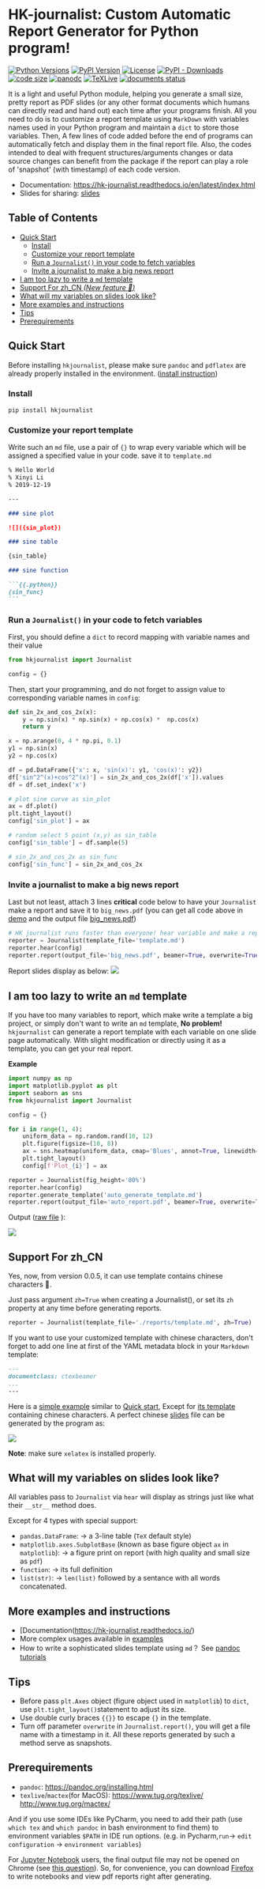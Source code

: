 # HK-journalist: Custom Automatic Report Generator for Python program!

[![Python Versions](https://img.shields.io/pypi/pyversions/hkjournalist.svg)](https://pypi.org/project/hkjournalist)
[![PyPI Version](https://img.shields.io/pypi/v/hkjournalist.svg)](https://pypi.org/project/hkjournalist)
[![License](https://img.shields.io/github/license/li-xin-yi/hk-journalist.svg)](https://github.com/shenweichen/li-xin-yi/blob/master/LICENSE)
[![PyPI - Downloads](https://img.shields.io/pypi/dm/hkjournalist)](https://pypi.org/project/hkjournalist)
[![code size](https://img.shields.io/github/languages/code-size/li-xin-yi/hk-journalist)]()
[![panodc](https://img.shields.io/badge/pandoc-v2.2.3-yellow.svg)](https://pandoc.org/)
[![TeXLive](https://img.shields.io/badge/TeXLive-2018/2019-important.svg)](https://www.tug.org/texlive/)
[![documents status](https://img.shields.io/readthedocs/hk-journalist)](https://hk-journalist.readthedocs.io/)



It is a light and useful Python module, helping you generate a small size, pretty report as PDF slides (or any other format documents which humans can directly read and hand out) each time after your programs finish. All you need to do is to customize a report template using `MarkDown` with variables names used in your Python program and maintain a `dict` to store those variables. Then, A few lines of code added before the end of programs can automatically fetch and display them in the final report file. Also, the codes intended to deal with frequent structures/arguments changes or data source changes can benefit from the package if the report can play a role of 'snapshot' (with timestamp) of each code version.

- Documentation: https://hk-journalist.readthedocs.io/en/latest/index.html
- Slides for sharing: [slides](./slides/slides.pdf)

## Table of Contents
- [Quick Start](#quick-start)
  * [Install](#install)
  * [Customize your report template](#customize-your-report-template)
  * [Run a `Journalist()` in your code to fetch variables](#run-a--journalist----in-your-code-to-fetch-variables)
  * [Invite a journalist to make a big news report](#invite-a-journalist-to-make-a-big-news-report)
- [I am too lazy to write a `md` template](#i-am-too-lazy-to-write-an--md--template)
- [Support For zh_CN *(New feature :tada:)*](#support-for-zh_cn)
- [What will my variables on slides look like?](#what-will-my-variables-on-slides-look-like-)
- [More examples and instructions](#more-examples-and-instructions)
- [Tips](#tips)
- [Prerequirements](#prerequirements)

## Quick Start

Before installing `hkjournalist`, please make sure `pandoc` and `pdflatex` are already properly installed in the environment. ([install instruction](#prerequirements))

### Install

```
pip install hkjournalist
```

### Customize your report template

Write such an `md` file, use a pair of `{}` to wrap every variable which will be assigned a specified value in your code. save it to `template.md`

````md
% Hello World
% Xinyi Li
% 2019-12-19

---

### sine plot

![]({sin_plot})

### sine table

{sin_table}

### sine function

```{{.python}}
{sin_func}
```

````

### Run a `Journalist()` in your code to fetch variables

First, you should define a `dict` to record mapping with variable names and their value

```py
from hkjournalist import Journalist

config = {}
```


Then, start your programming, and do not forget to assign value to corresponding variable names in `config`:
```py
def sin_2x_and_cos_2x(x):
    y = np.sin(x) * np.sin(x) + np.cos(x) *  np.cos(x)
    return y

x = np.arange(0, 4 * np.pi, 0.1)
y1 = np.sin(x)
y2 = np.cos(x)

df = pd.DataFrame({'x': x, 'sin(x)': y1, 'cos(x)': y2})
df['sin^2^(x)+cos^2^(x)'] = sin_2x_and_cos_2x(df['x']).values
df = df.set_index('x')

# plot sine curve as sin_plot
ax = df.plot()
plt.tight_layout()
config['sin_plot'] = ax

# random select 5 point (x,y) as sin_table
config['sin_table'] = df.sample(5)

# sin_2x_and_cos_2x as sin_func
config['sin_func'] = sin_2x_and_cos_2x
```

### Invite a journalist to make a big news report

Last but not least, attach 3 lines **critical** code below to have your `Journalist` make a report and save it to `big_news.pdf` (you can get all code above in [demo](./demo) and the output file [big_news.pdf](./demo/big_news.pdf))

```py
# HK journalist runs faster than everyone! hear variable and make a report
reporter = Journalist(template_file='template.md')
reporter.hear(config)
reporter.report(output_file='big_news.pdf', beamer=True, overwrite=True)
```

Report slides display as below:
![](./demo/big_news.png)

## I am too lazy to write an `md` template

If you have too many variables to report, which make write a template a big project, or simply don't want to write an `md` template, **No problem!** `hkjournalist` can generate a report template with each variable on one slide page automatically. With slight modification or directly using it as a template, you can get your real report.

**Example**

```py
import numpy as np
import matplotlib.pyplot as plt
import seaborn as sns
from hkjournalist import Journalist

config = {}

for i in range(1, 4):
    uniform_data = np.random.rand(10, 12)
    plt.figure(figsize=(10, 8))
    ax = sns.heatmap(uniform_data, cmap='Blues', annot=True, linewidth=.5)
    plt.tight_layout()
    config[f'Plot_{i}'] = ax

reporter = Journalist(fig_height='80%')
reporter.hear(config)
reporter.generate_template('auto_generate_template.md')
reporter.report(output_file='auto_report.pdf', beamer=True, overwrite=True)
```
Output ([raw file](./demo/auto_report.pdf) ):

![](./demo/auto_report.png)

## Support For zh_CN

Yes, now, from version 0.0.5, it can use template contains chinese characters :tada:.

Just pass argument `zh=True` when creating a Journalist(), or set its `zh` property at any time before generating reports. 

```py
reporter = Journalist(template_file='./reports/template.md', zh=True)
```

If you want to use your customized template with chinese characters, don't forget to add one line at first of the YAML metadata block in your `Markdown` template:

```markdown
---
documentclass: ctexbeamer
...
---
```

Here is a [simple example](./examples/3_zh_CN_support.py) similar to [Quick start](#quick-start), Except for [its template](./examples/reports/3_zh_cn_template.md) containing chinese characters. A perfect chinese [slides](./examples/reports/3_zh_report.pdf) file can be generated by the program as:

![](./demo/zh_demo.png)

**Note**: make sure `xelatex` is installed properly.

## What will my variables on slides look like?

All variables pass to `Journalist` via `hear` will display as strings just like what their `__str__` method does.

Except for 4 types with special support:

- `pandas.DataFrame`: -> a 3-line table (`TeX` default style)
- `matplotlib.axes.SubplotBase` (known as base figure object `ax` in `matplotlib`):  -> a figure print on report (with high quality and small size as `pdf`)
- `function`: -> its full definition
- `list(str)`: -> `len(list)` followed by a sentance with all words concatenated.

## More examples and instructions

- [Documentation(https://hk-journalist.readthedocs.io/)
- More complex usages available in [examples](./examples)
- How to write a sophisticated slides template using `md`？ See [pandoc tutorials](https://pandoc.org/MANUAL.html#producing-slide-shows-with-pandoc)

## Tips

- Before pass `plt.Axes` object (figure object used in `matplotlib`) to `dict`, use `plt.tight_layout()`statement to adjust its size.
- Use double curly braces `{{}}` to escape `{}` in the template.
- Turn off parameter `overwrite` in `Journalist.report()`, you will get a file name with a timestamp in it. All these reports generated by such a method serve as snapshots.


## Prerequirements

- `pandoc`: https://pandoc.org/installing.html
- `texlive`/`mactex`(for MacOS): https://www.tug.org/texlive/ http://www.tug.org/mactex/

And if you use some IDEs like PyCharm, you need to add their path (use `which tex` and `which pandoc` in bash environment to find them) to environment variables `$PATH` in IDE run options. (e.g. in Pycharm,`run`-> `edit configuration` -> `environment variables`)

For [Jupyter Notebook](https://jupyter.org/) users, the final output file may not be opened on Chrome (see [this question](https://stackoverflow.com/questions/55251691/how-to-open-pdf-file-in-jupyter-file-browser)). So, for convenience, you can download [Firefox](https://www.mozilla.org/en-US/firefox/new/) to write notebooks and view pdf reports right after generating.
